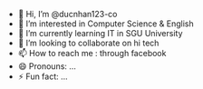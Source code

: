 - 👋 Hi, I’m @ducnhan123-co
- 👀 I’m interested in Computer Science & English 
- 🌱 I’m currently learning IT in SGU University  
- 💞️ I’m looking to collaborate on hi tech
- 📫 How to reach me : through facebook
- 😄 Pronouns: ...
- ⚡ Fun fact: ...

<!---
ducnhan123-co/ducnhan123-co is a ✨ special ✨ repository because its `README.md` (this file) appears on your GitHub profile.
You can click the Preview link to take a look at your changes.
--->
